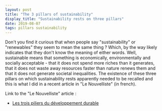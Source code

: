 ```yaml
---
layout: post
title: "The 3 pillars of sustainability"
display_title: "Sustainability rests on three pillars"
date: 2019-08-07
tags: pillars sustainability
---
```


Don't you find it curious that when people say "sustainability" or "renewables" they seem to mean the same thing ? Which, by the way likely indicates that they don't know the meaning of either words. Well, sustainable means that something is economically, environmentally and socially acceptable - that it does not spend more riches than it generates, that it does not waste away resources faster than nature renews them and that it does not generate societal inequalities. The existence of these three pillars on which sustainability rests apparently needed to be recalled and 
this is what I did in a recent article in "Le Nouvelliste" (in french). 

Link to the "Le Nouvelliste" article :
* [Les trois piliers du développement durable](https://github.com/GeeeHesso/Perpetuation/blob/master/2019/In_the_News/Durabilite_NF/NF_durabilité.pdf)